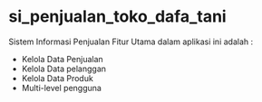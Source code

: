 # si_penjualan_toko_dafa_tani
Sistem Informasi Penjualan
Fitur Utama dalam aplikasi ini adalah :
- Kelola Data Penjualan
- Kelola Data pelanggan
- Kelola Data Produk
- Multi-level pengguna
